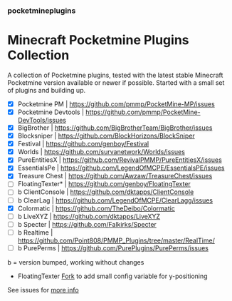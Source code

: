 ### pocketmineplugins

# Minecraft Pocketmine Plugins Collection

A collection of Pocketmine plugins, tested with the latest stable Minecraft Pocketmine version available or newer if possible.
Started with a small set of plugins and building up. 

- [x] Pocketmine PM | https://github.com/pmmp/PocketMine-MP/issues
- [x] Pocketmine Devtools | https://github.com/pmmp/PocketMine-DevTools/issues
- [x] BigBrother | https://github.com/BigBrotherTeam/BigBrother/issues
- [x] Blocksniper | https://github.com/BlockHorizons/BlockSniper
- [x] Festival | https://github.com/genboy/Festival 
- [x] Worlds | https://github.com/survanetwork/Worlds/issues 
- [x] PureEntitiesX | https://github.com/RevivalPMMP/PureEntitiesX/issues
- [x] EssentialsPe | https://github.com/LegendOfMCPE/EssentialsPE/issues
- [x] Treasure Chest | https://github.com/Awzaw/TreasureChest/issues
- [ ] FloatingTexter* | https://github.com/genboy/FloatingTexter
- [ ] b ClientConsole | https://github.com/dktapps/ClientConsole
- [ ] b ClearLag | https://github.com/LegendOfMCPE/ClearLagg/issues
- [x] Colormatic | https://github.com/TheDeibo/Colormatic
- [ ] b LiveXYZ | https://github.com/dktapps/LiveXYZ
- [ ] b Specter | https://github.com/Falkirks/Specter 
- [ ] b Realtime | https://github.com/Point808/PMMP_Plugins/tree/master/RealTime/
- [ ] b PurePerms | https://github.com/PurePlugins/PurePerms/issues
 
b = version bumped, working without changes
* FloatingTexter [Fork](https://github.com/genboy/FloatingTexter) to add small config variable for y-positioning

See issues for [more info](https://github.com/genboy/pocketmineplugins/issues/8)  
